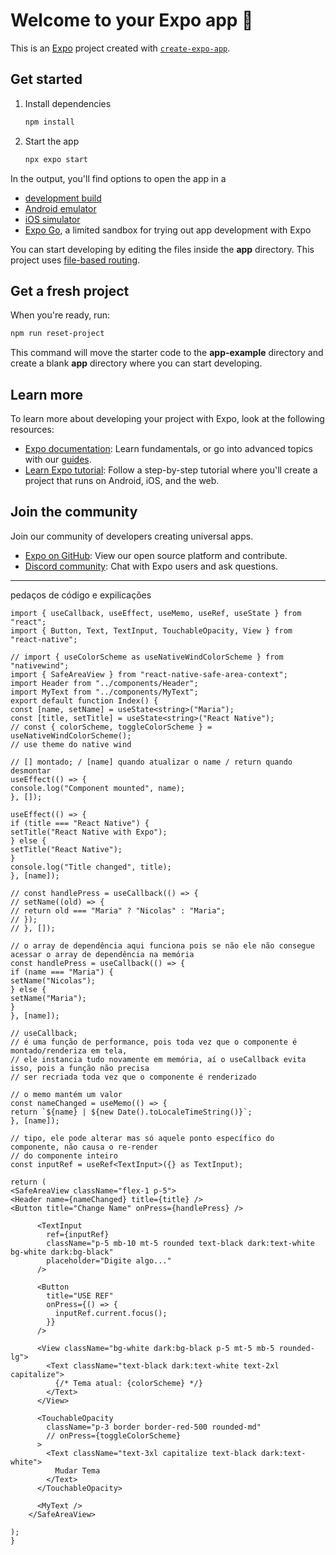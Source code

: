 # Welcome to your Expo app 👋

This is an [Expo](https://expo.dev) project created with [`create-expo-app`](https://www.npmjs.com/package/create-expo-app).

## Get started

1. Install dependencies

   ```bash
   npm install
   ```

2. Start the app

   ```bash
   npx expo start
   ```

In the output, you'll find options to open the app in a

- [development build](https://docs.expo.dev/develop/development-builds/introduction/)
- [Android emulator](https://docs.expo.dev/workflow/android-studio-emulator/)
- [iOS simulator](https://docs.expo.dev/workflow/ios-simulator/)
- [Expo Go](https://expo.dev/go), a limited sandbox for trying out app development with Expo

You can start developing by editing the files inside the **app** directory. This project uses [file-based routing](https://docs.expo.dev/router/introduction).

## Get a fresh project

When you're ready, run:

```bash
npm run reset-project
```

This command will move the starter code to the **app-example** directory and create a blank **app** directory where you can start developing.

## Learn more

To learn more about developing your project with Expo, look at the following resources:

- [Expo documentation](https://docs.expo.dev/): Learn fundamentals, or go into advanced topics with our [guides](https://docs.expo.dev/guides).
- [Learn Expo tutorial](https://docs.expo.dev/tutorial/introduction/): Follow a step-by-step tutorial where you'll create a project that runs on Android, iOS, and the web.

## Join the community

Join our community of developers creating universal apps.

- [Expo on GitHub](https://github.com/expo/expo): View our open source platform and contribute.
- [Discord community](https://chat.expo.dev): Chat with Expo users and ask questions.

---

pedaços de código e expilicações

```
import { useCallback, useEffect, useMemo, useRef, useState } from "react";
import { Button, Text, TextInput, TouchableOpacity, View } from "react-native";

// import { useColorScheme as useNativeWindColorScheme } from "nativewind";
import { SafeAreaView } from "react-native-safe-area-context";
import Header from "../components/Header";
import MyText from "../components/MyText";
export default function Index() {
const [name, setName] = useState<string>("Maria");
const [title, setTitle] = useState<string>("React Native");
// const { colorScheme, toggleColorScheme } = useNativeWindColorScheme();
// use theme do native wind

// [] montado; / [name] quando atualizar o name / return quando desmontar
useEffect(() => {
console.log("Component mounted", name);
}, []);

useEffect(() => {
if (title === "React Native") {
setTitle("React Native with Expo");
} else {
setTitle("React Native");
}
console.log("Title changed", title);
}, [name]);

// const handlePress = useCallback(() => {
// setName((old) => {
// return old === "Maria" ? "Nicolas" : "Maria";
// });
// }, []);

// o array de dependência aqui funciona pois se não ele não consegue acessar o array de dependência na memória
const handlePress = useCallback(() => {
if (name === "Maria") {
setName("Nicolas");
} else {
setName("Maria");
}
}, [name]);

// useCallback;
// é uma função de performance, pois toda vez que o componente é montado/renderiza em tela,
// ele instancia tudo novamente em memória, aí o useCallback evita isso, pois a função não precisa
// ser recriada toda vez que o componente é renderizado

// o memo mantém um valor
const nameChanged = useMemo(() => {
return `${name} | ${new Date().toLocaleTimeString()}`;
}, [name]);

// tipo, ele pode alterar mas só aquele ponto específico do componente, não causa o re-render
// do componente inteiro
const inputRef = useRef<TextInput>({} as TextInput);

return (
<SafeAreaView className="flex-1 p-5">
<Header name={nameChanged} title={title} />
<Button title="Change Name" onPress={handlePress} />

      <TextInput
        ref={inputRef}
        className="p-5 mb-10 mt-5 rounded text-black dark:text-white bg-white dark:bg-black"
        placeholder="Digite algo..."
      />

      <Button
        title="USE REF"
        onPress={() => {
          inputRef.current.focus();
        }}
      />

      <View className="bg-white dark:bg-black p-5 mt-5 mb-5 rounded-lg">
        <Text className="text-black dark:text-white text-2xl capitalize">
          {/* Tema atual: {colorScheme} */}
        </Text>
      </View>

      <TouchableOpacity
        className="p-3 border border-red-500 rounded-md"
        // onPress={toggleColorScheme}
      >
        <Text className="text-3xl capitalize text-black dark:text-white">
          Mudar Tema
        </Text>
      </TouchableOpacity>

      <MyText />
    </SafeAreaView>

);
}
```
